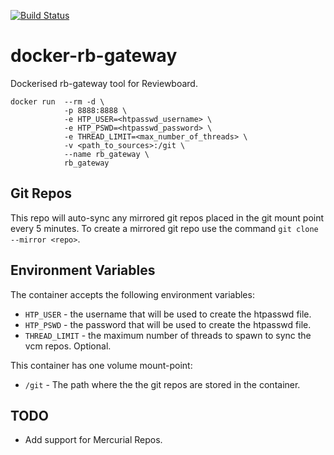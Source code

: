 [![Build Status](https://travis-ci.com/Ho-Lee-Schitt/docker-rb-gateway.svg?token=vs3DEDeFykVr9Ydk7c1J&branch=master)](https://travis-ci.com/Ho-Lee-Schitt/docker-rb-gateway)

docker-rb-gateway
==================

Dockerised rb-gateway tool for Reviewboard.

    docker run  --rm -d \
                -p 8888:8888 \
                -e HTP_USER=<htpasswd_username> \
                -e HTP_PSWD=<htpasswd_password> \
                -e THREAD_LIMIT=<max_number_of_threads> \
                -v <path_to_sources>:/git \
                --name rb_gateway \
                rb_gateway

## Git Repos
This repo will auto-sync any mirrored git repos placed in the git mount point every 5 minutes. To create a mirrored git repo use the command `git clone --mirror <repo>`.

## Environment Variables

The container accepts the following environment variables:

- ```HTP_USER``` - the username that will be used to create the htpasswd file.
- ```HTP_PSWD``` - the password that will be used to create the htpasswd file.
- ```THREAD_LIMIT``` - the maximum number of threads to spawn to sync the vcm repos. Optional.

This container has one volume mount-point:

- `/git` - The path where the the git repos are stored in the container.

## TODO
- Add support for Mercurial Repos.
